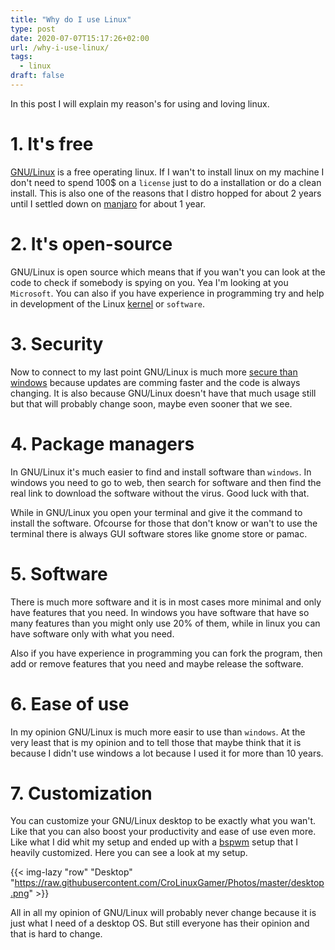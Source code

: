 ```yaml
---
title: "Why do I use Linux"
type: post
date: 2020-07-07T15:17:26+02:00
url: /why-i-use-linux/
tags:
  - linux
draft: false
---
```


In this post I will explain my reason's for using and loving linux.

<!--more-->

# 1. It's free

[GNU/Linux](https://www.gnu.org/gnu/linux-and-gnu.en.html) is a free operating linux. If I wan't to install linux on my machine I don't need to spend 100$ on a `license` just to do a installation or do a clean install. This is also one of the reasons that I distro hopped for about 2 years until I settled down on [manjaro](https://manjaro.org/) for about 1 year.

# 2. It's open-source

GNU/Linux is open source which means that if you wan't you can look at the code to check if somebody is spying on you. Yea I'm looking at you `Microsoft`. You can also if you have experience in programming try and help in development of the Linux [kernel](https://www.kernel.org/) or `software`.

# 3. Security

Now to connect to my last point GNU/Linux is much more [secure than windows](https://www.computerworld.com/article/3252823/why-linux-is-better-than-windows-or-macos-for-security.html) because updates are comming faster and the code is always changing. It is also because GNU/Linux doesn't have that much usage still but that will probably change soon, maybe even sooner that we see.

# 4. Package managers

In GNU/Linux it's much easier to find and install software than `windows`. In windows you need to go to web, then search for software and then find the real link to download the software without the virus. Good luck with that.

While in GNU/Linux you open your terminal and give it the command to install the software. Ofcourse for those that don't know or wan't to use the terminal there is always GUI software stores like gnome store or pamac.

# 5. Software

There is much more software and it is in most cases more minimal and only have features that you need. In windows you have software that have so many features than you might only use 20% of them, while in linux you can have software only with what you need.

Also if you have experience in programming you can fork the program, then add or remove features that you need and maybe release the software.

# 6. Ease of use

In my opinion GNU/Linux is much more easir to use than `windows`. At the very least that is my opinion and to tell those that maybe think that it is because I didn't use windows a lot because I used it for more than 10 years.

# 7. Customization

You can customize your GNU/Linux desktop to be exactly what you wan't. Like that you can also boost your productivity and ease of use even more. Like what I did whit my setup and ended up with a [bspwm](https://github.com/baskerville/bspwm) setup that I heavily customized. Here you can see a look at my setup.

{{< img-lazy  "row" "Desktop" "https://raw.githubusercontent.com/CroLinuxGamer/Photos/master/desktop.png" >}}

<!--more-->

All in all my opinion of GNU/Linux will probably never change because it is just what I need of a desktop OS. But still everyone has their opinion and that is hard to change.

